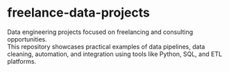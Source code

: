 # freelance-data-projects

Data engineering projects focused on freelancing and consulting opportunities.  
This repository showcases practical examples of data pipelines, data cleaning, automation, and integration using tools like Python, SQL, and ETL platforms.
